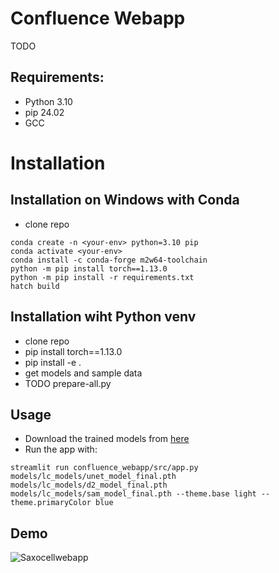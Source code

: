 # Confluence Webapp
TODO

## Requirements:
- Python 3.10
- pip 24.02
- GCC
# Installation

## Installation on Windows with Conda
- clone repo
```
conda create -n <your-env> python=3.10 pip
conda activate <your-env>
conda install -c conda-forge m2w64-toolchain
python -m pip install torch==1.13.0
python -m pip install -r requirements.txt
hatch build

```

## Installation wiht Python venv 
- clone repo
- pip install torch==1.13.0
- pip install -e .
- get models and sample data
- TODO prepare-all.py
## Usage
- Download the trained models from [here](https://cloud.scadsai.uni-leipzig.de/index.php/f/14097626)
- Run the app with:
  
```
streamlit run confluence_webapp/src/app.py models/lc_models/unet_model_final.pth models/lc_models/d2_model_final.pth models/lc_models/sam_model_final.pth --theme.base light --theme.primaryColor blue
```

## Demo

![Saxocellwebapp](https://github.com/user-attachments/assets/d30ce3b3-1b86-40c7-b41a-aaa35471b1ca)
